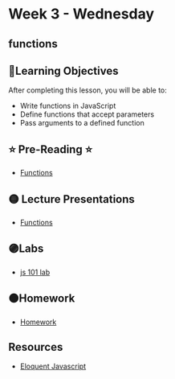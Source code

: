 # Week 3 - Wednesday

## functions

## 📍Learning Objectives
After completing this lesson, you will be able to:

- Write functions in JavaScript
- Define functions that accept parameters
- Pass arguments to a defined function


## ⭐️ Pre-Reading ⭐️
- [Functions](https://digitalcrafts.instructure.com/courses/252/pages/reading-functions)

<!-- ## 📍Agenda -->

## 🟡 Lecture Presentations
- [Functions](https://dc-web2.onrender.com/p2/Javascript/Functions2.html#1)

## 🟣Labs 
- [js 101 lab](https://github.com/veros-labs/lab-js-functions2)


## 🟠Homework
- [Homework]()


<!-- ## ✔️Todo Checklist
- [ ]

## 🔶Vocabulary

## 🔷Test Your knowledge -->

## Resources 
- [Eloquent Javascript](https://eloquentjavascript.net/)



